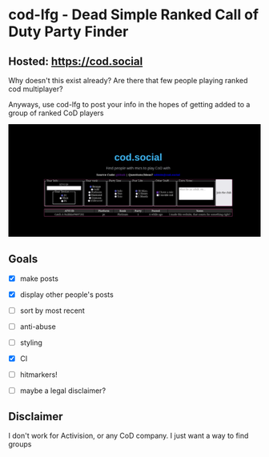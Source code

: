 # cod-lfg - Dead Simple Ranked Call of Duty Party Finder

## Hosted: https://cod.social

Why doesn't this exist already? Are there that few people playing ranked cod multiplayer?

Anyways, use cod-lfg to post your info in the hopes of getting added to a group of ranked CoD players


![screenshot of the hosted version of the site, likely out of date](screenshot.png?raw=true)

## Goals

- [x] make posts
- [x] display other people's posts
- [ ] sort by most recent
- [ ] anti-abuse
- [ ] styling
- [x] CI
- [ ] hitmarkers!
- [ ] maybe a legal disclaimer?


## Disclaimer

I don't work for Activision, or any CoD company. I just want a way to find groups
